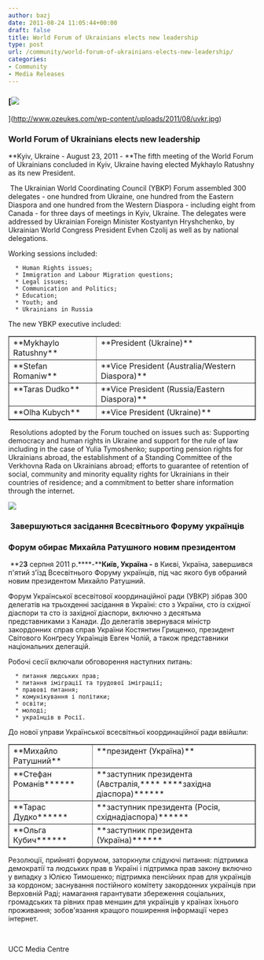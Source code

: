 ```yaml
---
author: bazj
date: 2011-08-24 11:05:44+00:00
draft: false
title: World Forum of Ukrainians elects new leadership
type: post
url: /community/world-forum-of-ukrainians-elects-new-leadership/
categories:
- Community
- Media Releases
---
```


### [![](http://www.ozeukes.com/wp-content/uploads/2011/08/uvkr.jpg)
](http://www.ozeukes.com/wp-content/uploads/2011/08/uvkr.jpg)




### **World Forum of Ukrainians elects new leadership**




**Kyiv, Ukraine - August 23, 2011 - **The fifth meeting of the World Forum of Ukrainians concluded in Kyiv, Ukraine having elected Mykhaylo Ratushny as its new President.


 The Ukrainian World Coordinating Council (YBKP) Forum assembled 300 delegates - one hundred from Ukraine, one hundred from the Eastern Diaspora and one hundred from the Western Diaspora - including eight from Canada - for three days of meetings in Kyiv, Ukraine. The delegates were addressed by Ukrainian Foreign Minister Kostyantyn Hryshchenko, by Ukrainian World Congress President Evhen Czolij as well as by national delegations.

Working sessions included:



	  * Human Rights issues; 
	  * Immigration and Labour Migration questions; 
	  * Legal issues; 
	  * Communication and Politics; 
	  * Education; 
	  * Youth; and 
	  * Ukrainians in Russia

The new YBKP executive included: 
<table cellpadding="0" cellspacing="0" border="1" >
<tbody >
<tr >

<td valign="top" >**Mykhaylo Ratushny**
</td>

<td valign="top" >**President (Ukraine)**
</td>
</tr>
<tr >

<td valign="top" >**Stefan Romaniw**
</td>

<td valign="top" >**Vice President (Australia/Western Diaspora)**
</td>
</tr>
<tr >

<td valign="top" >**Taras Dudko**
</td>

<td valign="top" >**Vice President (Russia/Eastern Diaspora)**
</td>
</tr>
<tr >

<td valign="top" >**Olha Kubych**
</td>

<td valign="top" >**Vice President (Ukraine)**
</td>
</tr>
</tbody>
</table>
 Resolutions adopted by the Forum touched on issues such as: Supporting democracy and human rights in Ukraine and support for the rule of law including in the case of Yulia Tymoshenko; supporting pension rights for Ukrainians abroad, the establishment of a Standing Committee of the Verkhovna Rada on Ukrainians abroad; efforts to guarantee of retention of social, community and minority equality rights for Ukrainians in their countries of residence; and a commitment to better share information through the internet.


[![](http://www.ozeukes.com/wp-content/uploads/2011/08/Long-flag-wave-30pxls-high.jpg)
](http://www.ozeukes.com/wp-content/uploads/2011/08/Long-flag-wave-30pxls-high.jpg)





###  **Завершуються засідання Всесвітнього Форуму українців**




### **Форум обирає Михайла Ратушного новим президентом**




 **2****3**** серпня 2011 р.****-****Київ, Україна -** в Києві, Україна, завершився п'ятий з'їзд Всесвітнього Форуму українців, під час якого був обраний новим президентом Михайло Ратушний. 


Форум Української всесвітової координаційної ради (УВКР) зібрав 300 делегатів на трьохденні засідання в Україні: сто з України, сто із східної діаспори та сто із західної діаспори, включно з десятьма представниками з Канади. До делегатів звернувася міністр закордонних справ справ України Костянтин Грищенко, президент Світового Конґресу Українців Евген Чолій, а також представники національних делегацій.

Робочі сесії включали обговорення наступних питань:



	  * питання людських прав; 
	  * питання іміграції та трудової іміграції; 
	  * правові питання; 
	  * комунікування і політики; 
	  * освіти; 
	  * молоді; 
	  * українців в Росії. 

До нової управи Української всесвітньої координаційної ради ввійшли:
<table cellpadding="0" cellspacing="0" border="1" >
<tbody >
<tr >

<td valign="top" >**Михайло Ратушний**
</td>

<td valign="top" >**президент (Україна)**
</td>
</tr>
<tr >

<td valign="top" >**Стефан Романів******
</td>

<td valign="top" >**заступник президента (Австралія,**** ****західна діаспора)******
</td>
</tr>
<tr >

<td valign="top" >**Тарас Дудко******
</td>

<td valign="top" >**заступник президента (Росія, східнадіаспора)******
</td>
</tr>
<tr >

<td valign="top" >**Ольга Кубич******
</td>

<td valign="top" >**заступник президента (Україна)******
</td>
</tr>
</tbody>
</table>
Резолюції, прийняті форумом, заторкнули слідуючі питання: підтримка демократії та людських прав в Україні і підтримка прав закону включно у випадку з Юлією Тимошенко; підтримка пенсійних прав для українців за кордоном; заснування постійного комітету закордонних українців при Верховній Раді; намагання гарантувати збереження соціальних, громадських та рівних прав меншин для українців у країнах їхнього проживання; зобов'язання кращого поширення інформації через інтернет. 

 


UCC Media Centre


 
